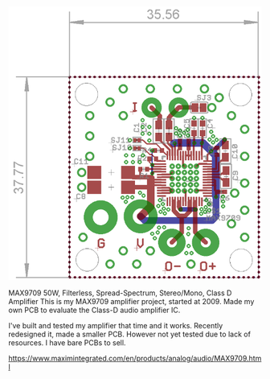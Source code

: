 ![layout preview](https://github.com/rfsparkling/MAX9709_Amplifier_PCB/blob/master/MAX9709_screenshot.png)

MAX9709 50W, Filterless, Spread-Spectrum, Stereo/Mono, Class D Amplifier
This is my MAX9709 amplifier project, started at 2009. Made my own PCB to evaluate the Class-D audio amplifier IC. 

I've built and tested my amplifier that time and it works. Recently redesigned it, made a smaller PCB. However not yet tested due to lack of resources.
I have bare PCBs to sell.

https://www.maximintegrated.com/en/products/analog/audio/MAX9709.html
